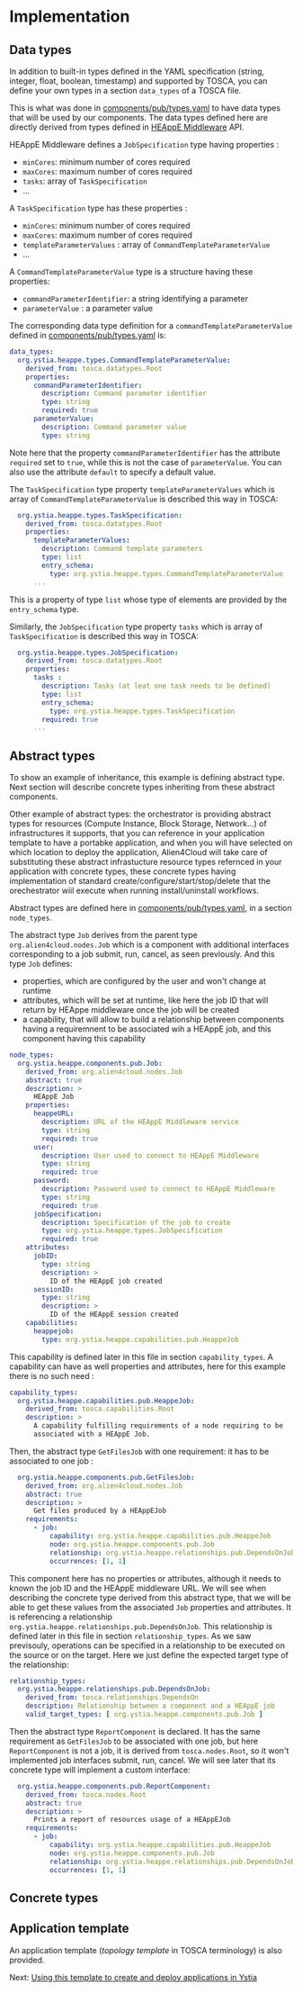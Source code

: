 # Implementation


## Data types

In addition to built-in types defined in the YAML specification (string, integer, float, boolean, timestamp) and supported by TOSCA, you can define your own types in a section `data_types` of a TOSCA file.

This is what was done in [components/pub/types.yaml](../components/pub/types.yaml) to have data types that will be used by our components. The data types defined here are directly derived from types defined in [HEAppE Middleware](https://code.it4i.cz/ADAS/HEAppE/Middleware/wikis/home) API.

HEAppE Middleware defines a `JobSpecification` type having properties :
* `minCores`: minimum number of cores required
* `maxCores`: maximum number of cores required
* `tasks`: array of `TaskSpecification`
* ...

A `TaskSpecification` type has these properties :
* `minCores`: minimum number of cores required
* `maxCores`: maximum number of cores required
* `templateParameterValues` : array of `CommandTemplateParameterValue`
* ...

A `CommandTemplateParameterValue` type is a structure having these properties:
* `commandParameterIdentifier`: a string identifying a parameter
* `parameterValue` : a parameter value

The corresponding data type definition for a `commandTemplateParameterValue` defined in [components/pub/types.yaml](../components/pub/types.yaml) is:

```yaml
data_types:
  org.ystia.heappe.types.CommandTemplateParameterValue:
    derived_from: tosca.datatypes.Root
    properties:
      commandParameterIdentifier:
        description: Command parameter identifier
        type: string
        required: true
      parameterValue:
        description: Command parameter value
        type: string
```

Note here that the property `commandParameterIdentifier`  has the attribute `required` set to `true`, while this is not the case of `parameterValue`. You can also use the attribute `default` to specify a default value.

The `TaskSpecification` type property `templateParameterValues` which is array of `CommandTemplateParameterValue` is described this way in TOSCA:

```yaml
  org.ystia.heappe.types.TaskSpecification:
    derived_from: tosca.datatypes.Root
    properties:
      templateParameterValues:
        description: Command template parameters
        type: list
        entry_schema:
          type: org.ystia.heappe.types.CommandTemplateParameterValue
      ...
```

This is a property of type `list` whose type of elements are provided by the `entry_schema` type.

Similarly, the `JobSpecification` type property `tasks` which is array of `TaskSpecification` is described this way in TOSCA:
```yaml
  org.ystia.heappe.types.JobSpecification:
    derived_from: tosca.datatypes.Root
    properties:
      tasks :
        description: Tasks (at leat one task needs to be defined)
        type: list
        entry_schema:
          type: org.ystia.heappe.types.TaskSpecification
        required: true
      ...
```


## Abstract types

To show an example of inheritance, this example is defining abstract type. Next section will describe concrete types inheriting from these abstract components.

Other example of abstract types: the orchestrator is providing abstract types for resources (Compute Instance, Block Storage, Network...) of infrastructures it supports, that you can reference in your application template to have a portabke application, and when you will have selected on which location to deploy the application, Alien4Cloud will take care of substituting these abstract infrastucture resource types refernced in your application with concrete types, these concrete types having implementation of standard create/configure/start/stop/delete that the orechestrator wiil execute when running install/uninstall workflows.

Abstract types are defined here in [components/pub/types.yaml](../components/pub/types.yaml), in a section `node_types`.

The abstract type `Job` derives from the parent type `org.alien4cloud.nodes.Job` which is a component with additional interfaces corresponding to a job submit, run, cancel, as seen previously.
And this type `Job` defines:
* properties, which are configured by the user and won't change at runtime
* attributes, which will be set at runtime, like here the job ID that will return by HEAppe middleware once the job will be created
* a capability, that will allow to build a relationship between components having a requiremnent to be associated wih a HEAppE job, and this component having this capability

```yaml
node_types:
  org.ystia.heappe.components.pub.Job:
    derived_from: org.alien4cloud.nodes.Job
    abstract: true
    description: >
      HEAppE Job
    properties:
      heappeURL:
        description: URL of the HEAppE Middleware service
        type: string
        required: true
      user:
        description: User used to connect to HEAppE Middleware
        type: string
        required: true
      password:
        description: Password used to connect to HEAppE Middleware
        type: string
        required: true
      jobSpecification:
        description: Specification of the job to create
        type: org.ystia.heappe.types.JobSpecification
        required: true
    attributes:
      jobID:
        type: string
        description: >
          ID of the HEAppE job created
      sessionID:
        type: string
        description: >
          ID of the HEAppE session created
    capabilities:
      heappejob:
        type: org.ystia.heappe.capabilities.pub.HeappeJob

```

This capability is defined later in this file in section `capability_types`. A capability can have as well properties and attributes, here for this example there is no such need :

```yaml
capability_types:
  org.ystia.heappe.capabilities.pub.HeappeJob:
    derived_from: tosca.capabilities.Root
    description: >
      A capability fulfilling requirements of a node requiring to be
      associated with a HEAppE Job.
```

Then, the abstract type `GetFilesJob` with one requirement: it has to be associated to one job :
```yaml
  org.ystia.heappe.components.pub.GetFilesJob:
    derived_from: org.alien4cloud.nodes.Job
    abstract: true
    description: >
      Get files produced by a HEAppEJob
    requirements:
      - job:
          capability: org.ystia.heappe.capabilities.pub.HeappeJob
          node: org.ystia.heappe.components.pub.Job
          relationship: org.ystia.heappe.relationships.pub.DependsOnJob
          occurrences: [1, 1]
```

This component here has no properties or attributes, although it needs to known the job ID and the HEAppE middleware URL. We will see when describing the concrete type derived from this abstract type, that we will be able to get these values from the associated `Job` properties and attributes.
It is referencing a relationship `org.ystia.heappe.relationships.pub.DependsOnJob`. This relationship is defined later in this file in section `relationship_types`. As we saw previsouly, operations can be specified in a relationship to be executed on the source or on the target. Here we just define the expected target type of the relationship:

```yaml
relationship_types:
  org.ystia.heappe.relationships.pub.DependsOnJob:
    derived_from: tosca.relationships.DependsOn
    description: Relationship between a component and a HEAppE job
    valid_target_types: [ org.ystia.heappe.components.pub.Job ]
```


Then the abstract type `ReportComponent` is declared. It has the same requirement as `GetFilesJob` to be associated with one job, but here  `ReportComponent` is not a job, it is derived from `tosca.nodes.Root`, so it won't implemented job interfaces submit, run, cancel. We will see later that its concrete type will implement a custom interface:

```yaml
  org.ystia.heappe.components.pub.ReportComponent:
    derived_from: tosca.nodes.Root
    abstract: true
    description: >
      Prints a report of resources usage of a HEAppEJob
    requirements:
      - job:
          capability: org.ystia.heappe.capabilities.pub.HeappeJob
          node: org.ystia.heappe.components.pub.Job
          relationship: org.ystia.heappe.relationships.pub.DependsOnJob
          occurrences: [1, 1]
```

## Concrete types

## Application template

An application template (*topology template* in TOSCA terminology) is also provided.

Next: [Using this template to create and deploy applications in Ystia](using_ystia.md)
